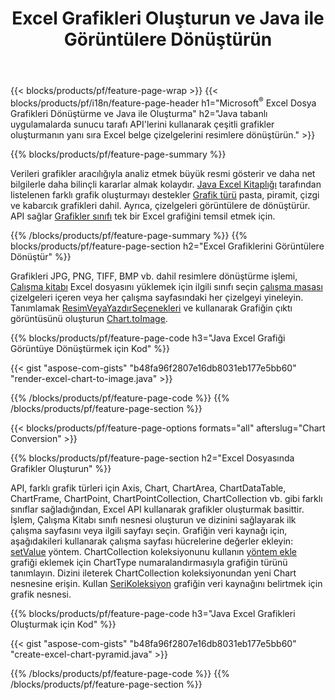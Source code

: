 ﻿---
title: Excel Grafikleri Oluşturun ve Java ile Görüntülere Dönüştürün
url: /tr/java/chart/
description: Java Kitaplığı'nı kullanarak Microsoft Excel'de grafik veya diyagram çizmek ve dönüştürmek için Java kaynak kodu. 
---
{{< blocks/products/pf/feature-page-wrap >}}
{{< blocks/products/pf/i18n/feature-page-header h1="Microsoft<sup>&reg;</sup> Excel Dosya Grafikleri Dönüştürme ve Java ile Oluşturma" h2="Java tabanlı uygulamalarda sunucu tarafı API\'lerini kullanarak çeşitli grafikler oluşturmanın yanı sıra Excel belge çizelgelerini resimlere dönüştürün." >}}


{{% blocks/products/pf/feature-page-summary %}}

Verileri grafikler aracılığıyla analiz etmek büyük resmi gösterir ve daha net bilgilerle daha bilinçli kararlar almak kolaydır. [Java Excel Kitaplığı](/cells/java/) tarafından listelenen farklı grafik oluşturmayı destekler [Grafik türü](https://apireference.aspose.com/cells/java/com.aspose.cells/ChartType) pasta, piramit, çizgi ve kabarcık grafikleri dahil. Ayrıca, çizelgeleri görüntülere de dönüştürür. API sağlar [Grafikler sınıfı](https://apireference.aspose.com/cells/java/com.aspose.cells/Chart) tek bir Excel grafiğini temsil etmek için.

{{% /blocks/products/pf/feature-page-summary %}}
{{% blocks/products/pf/feature-page-section h2="Excel Grafiklerini Görüntülere Dönüştür" %}}

Grafikleri JPG, PNG, TIFF, BMP vb. dahil resimlere dönüştürme işlemi, [Çalışma kitabı](https://apireference.aspose.com/java/cells/com.aspose.cells/workbook) Excel dosyasını yüklemek için ilgili sınıfı seçin [çalışma masası](https://apireference.aspose.com/cells/java/com.aspose.cells/worksheet) çizelgeleri içeren veya her çalışma sayfasındaki her çizelgeyi yineleyin. Tanımlamak [ResimVeyaYazdırSeçenekleri](https://apireference.aspose.com/cells/java/com.aspose.cells/ImageOrPrintOptions) ve kullanarak Grafiğin çıktı görüntüsünü oluşturun [Chart.toImage](https://apireference.aspose.com/cells/java/com.aspose.cells/chart#toImage(java.io.OutputStream,%20com.aspose.cells.ImageOrPrintOptions)).


{{% blocks/products/pf/feature-page-code h3="Java Excel Grafiği Görüntüye Dönüştürmek için Kod" %}}

{{< gist "aspose-com-gists" "b48fa96f2807e16db8031eb177e5bb60" "render-excel-chart-to-image.java" >}}

{{% /blocks/products/pf/feature-page-code %}}
{{% /blocks/products/pf/feature-page-section %}}

{{< blocks/products/pf/feature-page-options formats="all" afterslug="Chart Conversion" >}}


{{% blocks/products/pf/feature-page-section h2="Excel Dosyasında Grafikler Oluşturun" %}}

API, farklı grafik türleri için Axis, Chart, ChartArea, ChartDataTable, ChartFrame, ChartPoint, ChartPointCollection, ChartCollection vb. gibi farklı sınıflar sağladığından, Excel API kullanarak grafikler oluşturmak basittir. İşlem, Çalışma Kitabı sınıfı nesnesi oluşturun ve dizinini sağlayarak ilk çalışma sayfasını veya ilgili sayfayı seçin. Grafiğin veri kaynağı için, aşağıdakileri kullanarak çalışma sayfası hücrelerine değerler ekleyin: [setValue](https://apireference.aspose.com/cells/java/com.aspose.cells/cell#Value) yöntem. ChartCollection koleksiyonunu kullanın [yöntem ekle](https://apireference.aspose.com/cells/java/com.aspose.cells/chartcollection#add(int,%20int,%20int,%20int,%20int)) grafiği eklemek için ChartType numaralandırmasıyla grafiğin türünü tanımlayın. Dizini ileterek ChartCollection koleksiyonundan yeni Chart nesnesine erişin. Kullan [SeriKoleksiyon](https://apireference.aspose.com/cells/java/com.aspose.cells/SeriesCollection) grafiğin veri kaynağını belirtmek için grafik nesnesi.

{{% blocks/products/pf/feature-page-code h3="Java Excel Grafikleri Oluşturmak için Kod" %}}

{{< gist "aspose-com-gists" "b48fa96f2807e16db8031eb177e5bb60" "create-excel-chart-pyramid.java" >}}

{{% /blocks/products/pf/feature-page-code %}}
{{% /blocks/products/pf/feature-page-section %}}